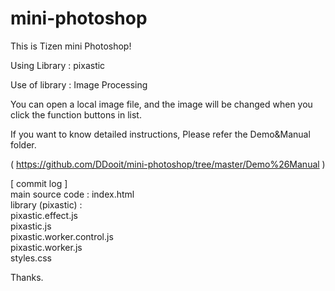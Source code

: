 # mini-photoshop

This is Tizen mini Photoshop!

Using Library : pixastic

Use of library : Image Processing

You can open a local image file,
and the image will be changed when you click the function buttons in list.

If you want to know detailed instructions, 
Please refer the Demo&Manual folder.

( https://github.com/DDooit/mini-photoshop/tree/master/Demo%26Manual )

[ commit log ]          
main source code : index.html   
library (pixastic) :   
pixastic.effect.js     
pixastic.js   
pixastic.worker.control.js   
pixastic.worker.js   
styles.css   
 
Thanks.
